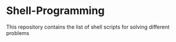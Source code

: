 # Shell-Programming
This repository contains the list of shell scripts for solving different problems
